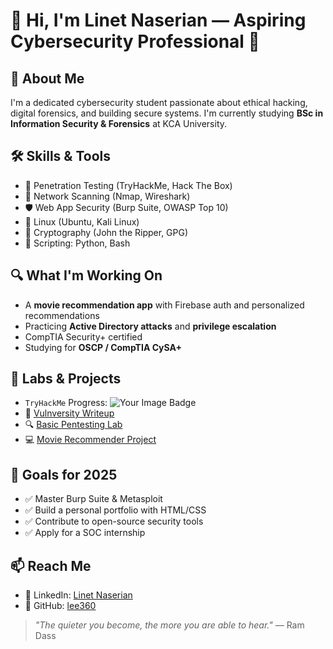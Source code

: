 # 👋 Hi, I'm Linet Naserian — Aspiring Cybersecurity Professional 🔐

## 🧠 About Me
I'm a dedicated cybersecurity student passionate about ethical hacking, digital forensics, and building secure systems. I'm currently studying **BSc in Information Security & Forensics** at KCA University.

## 🛠️ Skills & Tools
- 🔎 Penetration Testing (TryHackMe, Hack The Box)
- 📡 Network Scanning (Nmap, Wireshark)
- 🛡️ Web App Security (Burp Suite, OWASP Top 10)
- 🐧 Linux (Ubuntu, Kali Linux)
- 🔐 Cryptography (John the Ripper, GPG)
- 💬 Scripting: Python, Bash

## 🔍 What I'm Working On
- A **movie recommendation app** with Firebase auth and personalized recommendations
- Practicing **Active Directory attacks** and **privilege escalation**
- CompTIA Security+ certified
- Studying for **OSCP / CompTIA CySA+**

## 🧪 Labs & Projects
- `TryHackMe` Progress: <img src="https://tryhackme-badges.s3.amazonaws.com/naserianntely.png" alt="Your Image Badge" />
- 🔐 [Vulnversity Writeup](https://github.com/yourusername/vulnversity-writeup)
- 🔍 [Basic Pentesting Lab](https://github.com/yourusername/basic-pentesting)
- 💻 [Movie Recommender Project](https://github.com/lee360/movie-recommender)

## 🎯 Goals for 2025
- ✅ Master Burp Suite & Metasploit
- ✅ Build a personal portfolio with HTML/CSS
- ✅ Contribute to open-source security tools
- ✅ Apply for a SOC internship

## 📫 Reach Me
- 💼 LinkedIn: [Linet Naserian](www.linkedin.com/in/linet-naserian-10834621a)
- 🔗 GitHub: [lee360](https://github.com/lee360)

> _"The quieter you become, the more you are able to hear."_ — Ram Dass
